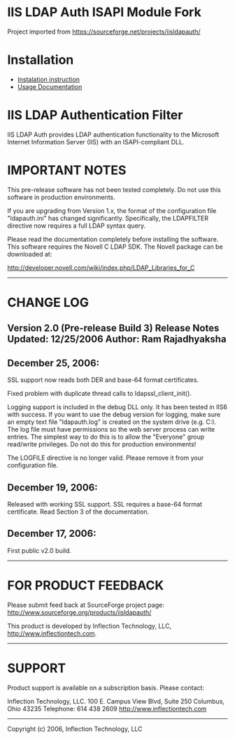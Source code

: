 # IIS LDAP Auth ISAPI Module Fork 

Project imported from https://sourceforge.net/projects/iisldapauth/

# Installation

- [Instalation instruction](documentation/INSTALL.md)
- [Usage Documentation](documentation/IIS%20LDAP%20Authentication%20Filter%20Documentation.odt)

# IIS LDAP Authentication Filter

IIS LDAP Auth provides LDAP authentication functionality to the Microsoft Internet Information Server (IIS) with an ISAPI-compliant DLL.

# IMPORTANT NOTES

This pre-release software has not been tested completely. Do 
not use this software in production environments.

If you are upgrading from Version 1.x, the format of the
configuration file "ldapauth.ini" has changed significantly.
Specifically, the LDAPFILTER directive now requires a full
LDAP syntax query.

Please read the documentation completely before installing
the software. This software requires the Novell C LDAP SDK. 
The Novell package can be downloaded at:

http://developer.novell.com/wiki/index.php/LDAP_Libraries_for_C


---------------------------------------------------------------
# CHANGE LOG

Version  2.0 (Pre-release Build 3) Release Notes
Updated: 12/25/2006
Author:  Ram Rajadhyaksha
---------------------------------------------------------------

## December 25, 2006:

SSL support now reads both DER and base-64 format certificates.

Fixed problem with duplicate thread calls to 
ldapssl_client_init().

Logging support is included in the debug DLL only. It has been
tested in IIS6 with success. If you want to use the debug
version for logging, make sure an empty text file 
"ldapauth.log" is created on the system drive (e.g. C:\). The 
log file must have permissions so the web server process can 
write entries. The simplest way to do this is to allow the 
"Everyone" group read/write privileges. Do not do this for 
production environments!

The LOGFILE directive is no longer valid. Please remove it from
your configuration file.


## December 19, 2006: 

Released with working SSL support. SSL requires a base-64 
format certificate. Read Section 3 of the documentation.


## December 17, 2006:

First public v2.0 build.


---------------------------------------------------------------
# FOR PRODUCT FEEDBACK

Please submit feed back at SourceForge project page:
http://www.sourceforge.org/products/iisldapauth/

This product is developed by Inflection Technology, LLC,
http://www.inflectiontech.com.


---------------------------------------------------------------
# SUPPORT

Product support is available on a subscription basis. Please
contact:

Inflection Technology, LLC.
100 E. Campus View Blvd, Suite 250
Columbus, Ohio 43235
Telephone: 614 438 2609
http://www.inflectiontech.com


---------------------------------------------------------------
Copyright (c) 2006, Inflection Technology, LLC
